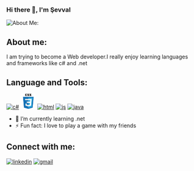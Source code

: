 ### Hi there 👋, I'm Şevval
![About Me:](https://miro.medium.com/max/1800/1*jB76MLZjiNhGSQQvxm7LSQ.gif)

## About me:
I am trying to become a Web developer.I really enjoy learning languages and frameworks like c# and .net

## Language and Tools:
[<img src='https://iconape.com/wp-content/files/sh/51404/svg/c--4.svg' alt='c#' height='40'>](https://www.w3schools.com/cs/index.php)
[<img src='https://raw.githubusercontent.com/github/explore/6c6508f34230f0ac0d49e847a326429eefbfc030/topics/css/css.png' alt='css' height='40'>](https://www.w3schools.com/css/)
[<img src='https://cdn.icon-icons.com/icons2/2107/PNG/512/file_type_html_icon_130541.png' alt='html' height='40'>](https://www.w3schools.com/html/)
[<img src='https://cdn.iconscout.com/icon/free/png-256/javascript-2038874-1720087.png' alt='js' height='40'>](https://developer.mozilla.org/en-US/docs/Web/JavaScript)
[<img src='https://cdn.icon-icons.com/icons2/2415/PNG/512/java_original_wordmark_logo_icon_146459.png' alt='java' height='40'>](https://www.tutorialspoint.com/java/index.htm)


- 🌱 I’m currently learning .net 
- ⚡ Fun fact: I love to play a game with my friends 

## Connect with me:
[<img src='https://image.flaticon.com/icons/png/512/174/174857.png' alt='linkedin' height='40'>](https://www.linkedin.com/in/https://www.linkedin.com/in/sevvalkolemen//) [<img src='https://pics.freeicons.io/uploads/icons/png/7969340901574338609-512.png' alt='gmail' height='40'>](seval.kolemen@gmail.com)  

